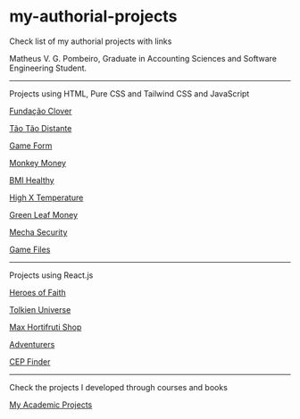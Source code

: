 # my-authorial-projects
 Check list of my authorial projects with links

Matheus V. G. Pombeiro, Graduate in Accounting Sciences and Software Engineering Student.

<hr>

Projects using HTML, Pure CSS and Tailwind CSS and JavaScript

<a href="https://matheus-pombeiro.github.io/fundacao-clover">Fundação Clover</a>

<a href="https://matheus-pombeiro.github.io/tao-tao-distante">Tão Tão Distante</a>

<a href="https://matheus-pombeiro.github.io/game-form">Game Form</a>

<a href="https://matheus-pombeiro.github.io/monkey-money/">Monkey Money</a>

<a href="https://matheus-pombeiro.github.io/bmi-healthy/src/index.html">BMI Healthy</a>

<a href="https://matheus-pombeiro.github.io/high-x-temperature/src/index.html">High X Temperature</a>

<a href="https://matheus-pombeiro.github.io/green-leaf-money/src/index.html">Green Leaf Money</a>

<a href="https://matheus-pombeiro.github.io/mecha-security/src/index.html">Mecha Security</a>

<a href="https://matheus-pombeiro.github.io/game-files/src/index.html">Game Files</a>

<hr>

Projects using React.js

<a href="https://heroes-of-faith.netlify.app/">Heroes of Faith</a>

<a href="https://tolkien-universe.vercel.app/">Tolkien Universe</a>

<a href="https://max-hortifruti-shop.vercel.app/">Max Hortifruti Shop</a>

<a href="https://adventurers-pi.vercel.app/">Adventurers</a>

<a href="https://cep-finder-lime.vercel.app/">CEP Finder</a>

<hr>

Check the projects I developed through courses and books

<a href="https://matheus-pombeiro.github.io/my-academic-projects">My Academic Projects</a>